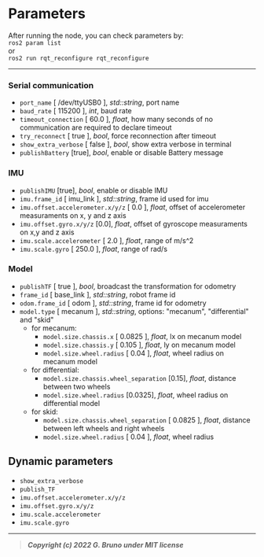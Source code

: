 # Parameters

After running the node, you can check parameters by:<br>
`ros2 param list`<br>
or<br>
`ros2 run rqt_reconfigure rqt_reconfigure`
<br>

---

### Serial communication

- `port_name` [ /dev/ttyUSB0 ], _std::string_, port name<br>
- `baud_rate` [ 115200 ], _int_, baud rate<br>
- `timeout_connection` [ 60.0 ], _float_, how many seconds of no communication are required to declare timeout<br>
- `try_reconnect` [ true ],  _bool_, force reconnection after timeout<br>
- `show_extra_verbose` [ false ], _bool_, show extra verbose in terminal<br>
- `publishBattery` [true], _bool_, enable or disable Battery message<br>


### IMU

- `publishIMU` [true], _bool_, enable or disable IMU <br>
- `imu.frame_id` [ imu_link ], _std::string_, frame id used for imu<br>
- `imu.offset.accelerometer.x/y/z` [ 0.0 ], _float_, offset of accelerometer measuraments on x, y and z axis<br>
- `imu.offset.gyro.x/y/z` [0.0], _float_, offset of gyroscope measuraments on x,y and z axis<br>
- `imu.scale.accelerometer` [ 2.0 ], _float_, range of m/s^2<br>
- `imu.scale.gyro` [ 250.0 ], _float_, range of rad/s<br>


### Model

- `publishTF` [ true ], _bool_, broadcast the transformation for odometry<br>
- `frame_id` [ base_link ], _std::string_, robot frame id<br>
- `odom.frame_id` [ odom ], _std::string_, frame id for odometry<br>
- `model.type` [ mecanum ], _std::string_, options: "mecanum", "differential" and "skid"<br>
    - for mecanum:<br>
        - `model.size.chassis.x` [ 0.0825 ], _float_, lx on mecanum model
        - `model.size.chassis.y` [ 0.105 ], _float_, ly on mecanum model
        - `model.size.wheel.radius` [ 0.04 ], _float_, wheel radius on mecanum model<br>
    - for differential:<br>
        - `model.size.chassis.wheel_separation` [0.15], _float_, distance between two wheels
        - `model.size.wheel.radius` [0.0325], _float_, wheel radius on differential model
    - for skid:<br>
        - `model.size.chassis.wheel_separation` [ 0.0825 ], _float_, distance between left wheels and right wheels
        - `model.size.wheel.radius` [ 0.04 ], _float_, wheel radius

## Dynamic parameters
- `show_extra_verbose`
- `publish_TF`
- `imu.offset.accelerometer.x/y/z`
- `imu.offset.gyro.x/y/z`
- `imu.scale.accelerometer`
- `imu.scale.gyro`

---

> ***Copyright (c) 2022 G. Bruno under MIT license***